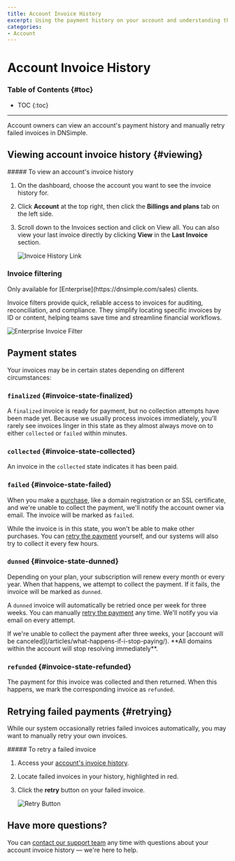 ```yaml
---
title: Account Invoice History
excerpt: Using the payment history on your account and understanding the states of the listed invoices.
categories:
- Account
---
```


# Account Invoice History

### Table of Contents {#toc}

* TOC
{:toc}

---

Account owners can view an account's payment history and manually retry failed invoices in DNSimple.

## Viewing account invoice history {#viewing}

<div class="section-steps" markdown="1">
##### To view an account's invoice history

1. On the dashboard, choose the account you want to see the invoice history for.

1. Click **Account** at the top right, then click the **Billings and plans** tab on the left side.

1. Scroll down to the <label>Invoices</label> section and click on <label>View all</label>. You can also view your last invoice directly by clicking **View** in the **Last Invoice** section.

    ![Invoice History Link](/files/account-billing-view-invoice-history-link.png)
</div>

### Invoice filtering

<info>
Only available for [Enterprise](https://dnsimple.com/sales) clients.
</info>

Invoice filters provide quick, reliable access to invoices for auditing, reconciliation, and compliance. They simplify locating specific invoices by ID or content, helping teams save time and streamline financial workflows.

![Enterprise Invoice Filter](/files/enterprise-invoice-filters.png)

## Payment states

Your invoices may be in certain states depending on different circumstances:

### `finalized` {#invoice-state-finalized}

A `finalized` invoice is ready for payment, but no collection attempts have been made yet. Because we usually process invoices immediately, you'll rarely see invoices linger in this state as they almost always move on to either `collected` or `failed` within minutes.

### `collected` {#invoice-state-collected}

An invoice in the `collected` state indicates it has been paid.

### `failed` {#invoice-state-failed}

When you make a [purchase](/articles/understanding-invoice/#purchases), like a domain registration or an SSL certificate, and we're unable to collect the payment, we'll notify the account owner via email. The invoice will be marked as `failed`.

While the invoice is in this state, you won't be able to make other purchases. You can [retry the payment](#retrying) yourself, and our systems will also try to collect it every few hours.

### `dunned` {#invoice-state-dunned}

Depending on your plan, your subscription will renew every month or every year. When that happens, we attempt to collect the payment. If it fails, the invoice will be marked as `dunned`.

A `dunned` invoice will automatically be retried once per week for three weeks. You can manually [retry the payment](#retrying) any time. We'll notify you via email on every attempt.

<warning>
If we're unable to collect the payment after three weeks, your [account will be canceled](/articles/what-happens-if-i-stop-paying/). **All domains within the account will stop resolving immediately**.
</warning>

### `refunded` {#invoice-state-refunded}

The payment for this invoice was collected and then returned. When this happens, we mark the corresponding invoice as `refunded`.

## Retrying failed payments {#retrying}

While our system occasionally retries failed invoices automatically, you may want to manually retry your own invoices.

<div class="section-steps" markdown="1">
##### To retry a failed invoice

1. Access your [account's invoice history](#viewing).
1. Locate failed invoices in your history, highlighted in red.
1. Click the **retry** button on your failed invoice.

    ![Retry Button](/files/account-billing-retry-button.png)
</div>

## Have more questions?

You can [contact our support team](https://dnsimple.com/feedback) any time with questions about your account invoice history — we're here to help.

